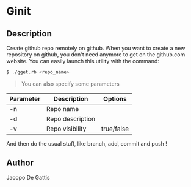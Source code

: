 # Ginit

## Description

Create github repo remotely on github.
When you want to create a new repository on github, you don't need anymore to get on the github.com website.
You can easily launch this utility with the command:

```bash
$ ./gget.rb <repo_name>
```

> You can also specify some parameters

| Parameter | Description      | Options    |
| --------- | ---------------- | ---------- |
| -n        | Repo name        |            |
| -d        | Repo description |            |
| -v        | Repo visibility  | true/false |

And then do the usual stuff, like branch, add, commit and push !

## Author

Jacopo De Gattis
